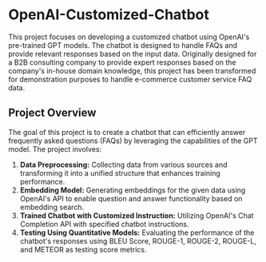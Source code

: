 # OpenAI-Customized-Chatbot
This project focuses on developing a customized chatbot using OpenAI's pre-trained GPT models. The chatbot is designed to handle FAQs and provide relevant responses based on the input data. Originally designed for a B2B consulting company to provide expert responses based on the company's in-house domain knowledge, this project has been transformed for demonstration purposes to handle e-commerce customer service FAQ data.

## Project Overview
The goal of this project is to create a chatbot that can efficiently answer frequently asked questions (FAQs) by leveraging the capabilities of the GPT model. The project involves:
1. **Data Preprocessing:** Collecting data from various sources and transforming it into a unified structure that enhances training performance.
2. **Embedding Model:** Generating embeddings for the given data using OpenAI's API to enable question and answer functionality based on embedding search.
3. **Trained Chatbot with Customized Instruction:** Utilizing OpenAI's Chat Completion API with specified chatbot instructions.
4. **Testing Using Quantitative Models:** Evaluating the performance of the chatbot's responses using BLEU Score, ROUGE-1, ROUGE-2, ROUGE-L, and METEOR as testing score metrics.
